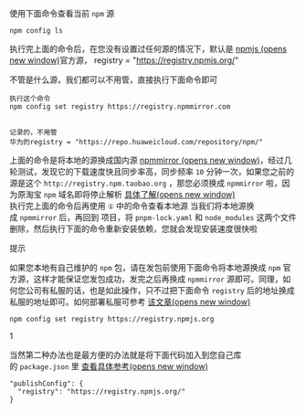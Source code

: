 
使用下面命令查看当前 `npm` 源

```
npm config ls
```

执行完上面的命令后，在您没有设置过任何源的情况下，默认是 [npmjs (opens new window)](https://www.npmjs.com/)官方源，
registry = "https://registry.npmjs.org/"



不管是什么源，我们都可以不用管，直接执行下面命令即可

```
执行这个命令
npm config set registry https://registry.npmmirror.com


记录的，不用管
华为的registry = "https://repo.huaweicloud.com/repository/npm/"
```

上面的命令是将本地的源换成国内源 [npmmirror (opens new window)](https://npmmirror.com/)，经过几轮测试，发现它的下载速度快且同步率高，同步频率 `10` 分钟一次，如果您之前的源是这个 `http://registry.npm.taobao.org` ，那您必须换成 `npmmirror` 啦，因为原淘宝 `npm` 域名即将停止解析 [具体了解(opens new window)](https://zhuanlan.zhihu.com/p/465424728?spm=a2c6h.24755359.0.0.6d444dccAL1K1J)  
执行完上面的命令后再使用 `①` 中的命令查看本地源
当我们将本地源换成 `npmmirror` 后，再回到 项目，将 `pnpm-lock.yaml` 和 `node_modules` 这两个文件删除，然后执行下面的命令重新安装依赖，您就会发现安装速度很快啦

提示

如果您本地有自己维护的 `npm` 包，请在发包前使用下面命令将本地源换成 `npm` 官方源，这样才能保证您发包成功，发完之后再换成 `npmmirror` 源即可。同理，如何您公司有私服的话，也是如此操作，只不过把下面命令 `registry` 后的地址换成私服的地址即可。如何部署私服可参考 [该文章(opens new window)](https://www.cnblogs.com/venblogs/p/14371381.html)

```
npm config set registry https://registry.npmjs.org
```

1  

当然第二种办法也是最方便的办法就是将下面代码加入到您自己库的 `package.json` 里 [查看具体参考(opens new window)](https://github.com/pure-admin/pure-admin-table/blob/main/package.json#L24-L26)

```
"publishConfig": {
  "registry": "https://registry.npmjs.org/"
}
```